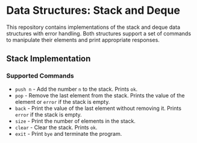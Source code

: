 # Data Structures: Stack and Deque

This repository contains implementations of the stack and deque data structures with error handling. Both structures support a set of commands to manipulate their elements and print appropriate responses.

## Stack Implementation

### Supported Commands
- `push n` - Add the number `n` to the stack. Prints `ok`.
- `pop` - Remove the last element from the stack. Prints the value of the element or `error` if the stack is empty.
- `back` - Print the value of the last element without removing it. Prints `error` if the stack is empty.
- `size` - Print the number of elements in the stack.
- `clear` - Clear the stack. Prints `ok`.
- `exit` - Print `bye` and terminate the program.
